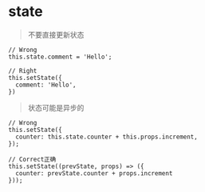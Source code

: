 # state

> 不要直接更新状态

```
// Wrong
this.state.comment = 'Hello';

// Right
this.setState({
  comment: 'Hello',
})
``` 

> 状态可能是异步的

```
// Wrong
this.setState({
  counter: this.state.counter + this.props.increment,
});

// Correct正确
this.setState((prevState, props) => ({
  counter: prevState.counter + props.increment
}));
```